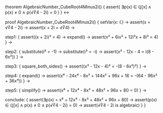 theorem AlgebraicNumber_CubeRoot4Minus2i() {
  assert(
    ∃p(x) ∈ ℚ[x] ∧ p(x) ≠ 0 ∧ p(√∛4 - 2i) = 0
  )
} ↔

proof AlgebraicNumber_CubeRoot4Minus2i() {
  setVar(x: ℂ) →
  assert(x = √∛4 - 2i) →
  assert(x + 2i = √∛4) →
  
  step1: {
    assert((x + 2i)³ = 4) →
    expand() →
    assert(x³ + 6ix² + 12i²x + 8i³ = 4)
  } →
  
  step2: {
    substitute(i² = -1) →
    substitute(i³ = -i) →
    assert(x³ - 12x - 4 = i(8 - 6x²))
  } →
  
  step3: {
    square_both_sides() →
    assert((x³ - 12x - 4)² = -(8 - 6x²)²)
  } →
  
  step4: {
    expand() →
    assert(x⁶ - 24x⁴ - 8x³ + 144x² + 96x + 16 = -(64 - 96x² + 36x⁴))
  } →
  
  step5: {
    simplify() →
    assert(x⁶ + 12x⁴ - 8x³ + 48x² + 96x + 80 = 0)
  } →
  
  conclude: {
    assert(∃p(x) = x⁶ + 12x⁴ - 8x³ + 48x² + 96x + 80) →
    assert(p(x) ∈ ℚ[x] ∧ p(x) ≠ 0 ∧ p(√∛4 - 2i) = 0) →
    assert(√∛4 - 2i is algebraic)
  }
}